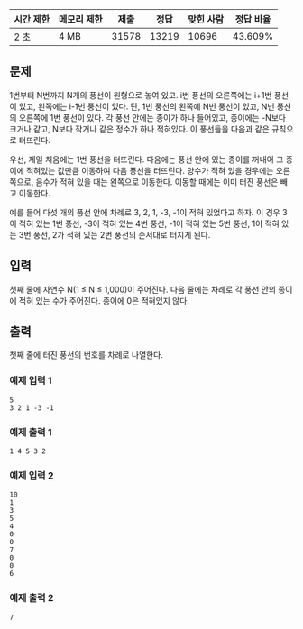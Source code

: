 | 시간 제한 | 메모리 제한 | 제출    | 정답    | 맞힌 사람 | 정답 비율   |
| ----- | ------ | ----- | ----- | ----- | ------- |
| 2 초   | 4 MB   | 31578 | 13219 | 10696 | 43.609% |

## 문제
1번부터 N번까지 N개의 풍선이 원형으로 놓여 있고. 
i번 풍선의 오른쪽에는 i+1번 풍선이 있고, 왼쪽에는 i-1번 풍선이 있다. 
단, 1번 풍선의 왼쪽에 N번 풍선이 있고, N번 풍선의 오른쪽에 1번 풍선이 있다. 
각 풍선 안에는 종이가 하나 들어있고, 종이에는 -N보다 크거나 같고, N보다 작거나 같은 정수가 하나 적혀있다. 
이 풍선들을 다음과 같은 규칙으로 터뜨린다.

우선, 제일 처음에는 1번 풍선을 터뜨린다. 
다음에는 풍선 안에 있는 종이를 꺼내어 그 종이에 적혀있는 값만큼 이동하여 다음 풍선을 터뜨린다. 
양수가 적혀 있을 경우에는 오른쪽으로, 음수가 적혀 있을 때는 왼쪽으로 이동한다. 
이동할 때에는 이미 터진 풍선은 빼고 이동한다.

예를 들어 다섯 개의 풍선 안에 차례로 3, 2, 1, -3, -1이 적혀 있었다고 하자. 
이 경우 3이 적혀 있는 1번 풍선, -3이 적혀 있는 4번 풍선, -1이 적혀 있는 5번 풍선, 1이 적혀 있는 3번 풍선, 2가 적혀 있는 2번 풍선의 순서대로 터지게 된다.

## 입력
첫째 줄에 자연수 N(1 ≤ N ≤ 1,000)이 주어진다. 
다음 줄에는 차례로 각 풍선 안의 종이에 적혀 있는 수가 주어진다. 
종이에 0은 적혀있지 않다.

## 출력
첫째 줄에 터진 풍선의 번호를 차례로 나열한다.

### 예제 입력 1
```
5
3 2 1 -3 -1
```

### 예제 출력 1
```
1 4 5 3 2
```

### 예제 입력 2
```
10
1
3
5
4
0
0
7
0
0
6
```

### 예제 출력 2
```
7
```